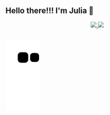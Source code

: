 ## Hello there!!! I'm Julia 👋
<div align="center">
  <a href="https://github.com/juulia505">
  <img height="180em" src="https://github-readme-stats.vercel.app/api?username=juulia505&show_icons=true&theme=dracula&include_all_commits=true&count_private=true"/>
  <img height="180em" src="https://github-readme-stats.vercel.app/api/top-langs/?username=juulia505&layout=compact&langs_count=7&theme=dracula"/>
</div>
<div style="display: inline_block"><br>
</div>
 
  ![Snake animation](https://github.com/rafaballerini/rafaballerini/blob/output/github-contribution-grid-snake.svg)
 
</div>
